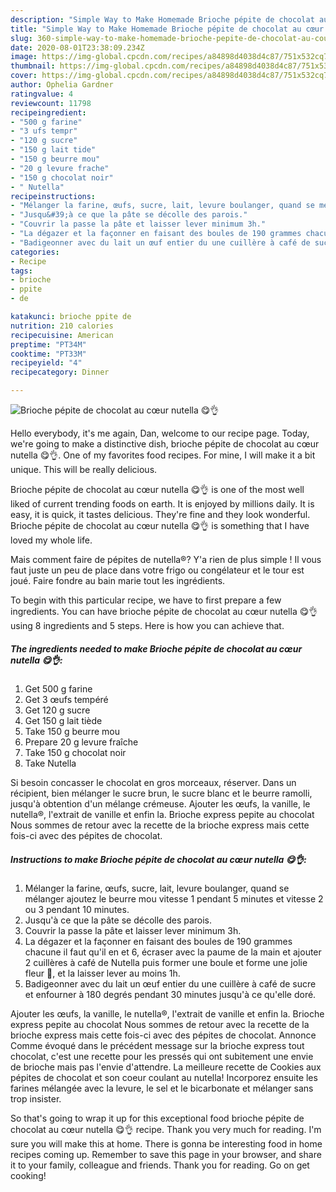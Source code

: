 ```yaml
---
description: "Simple Way to Make Homemade Brioche pépite de chocolat au cœur nutella 😋👌"
title: "Simple Way to Make Homemade Brioche pépite de chocolat au cœur nutella 😋👌"
slug: 360-simple-way-to-make-homemade-brioche-pepite-de-chocolat-au-cour-nutella
date: 2020-08-01T23:38:09.234Z
image: https://img-global.cpcdn.com/recipes/a84898d4038d4c87/751x532cq70/brioche-pepite-de-chocolat-au-coeur-nutella-😋👌-photo-principale-de-la-recette.jpg
thumbnail: https://img-global.cpcdn.com/recipes/a84898d4038d4c87/751x532cq70/brioche-pepite-de-chocolat-au-coeur-nutella-😋👌-photo-principale-de-la-recette.jpg
cover: https://img-global.cpcdn.com/recipes/a84898d4038d4c87/751x532cq70/brioche-pepite-de-chocolat-au-coeur-nutella-😋👌-photo-principale-de-la-recette.jpg
author: Ophelia Gardner
ratingvalue: 4
reviewcount: 11798
recipeingredient:
- "500 g farine"
- "3 ufs tempr"
- "120 g sucre"
- "150 g lait tide"
- "150 g beurre mou"
- "20 g levure frache"
- "150 g chocolat noir"
- " Nutella"
recipeinstructions:
- "Mélanger la farine, œufs, sucre, lait, levure boulanger, quand se mélanger ajoutez le beurre mou vitesse 1 pendant 5 minutes et vitesse 2 ou 3 pendant 10 minutes."
- "Jusqu&#39;à ce que la pâte se décolle des parois."
- "Couvrir la passe la pâte et laisser lever minimum 3h."
- "La dégazer et la façonner en faisant des boules de 190 grammes chacune il faut qu&#39;il en et 6, écraser avec la paume de la main et ajouter 2 cuillères à café de Nutella puis former une boule et forme une jolie fleur 🌸, et la laisser lever au moins 1h."
- "Badigeonner avec du lait un œuf entier du une cuillère à café de sucre et enfourner à 180 degrés pendant 30 minutes jusqu&#39;à ce qu&#39;elle doré."
categories:
- Recipe
tags:
- brioche
- ppite
- de

katakunci: brioche ppite de 
nutrition: 210 calories
recipecuisine: American
preptime: "PT34M"
cooktime: "PT33M"
recipeyield: "4"
recipecategory: Dinner

---
```



![Brioche pépite de chocolat au cœur nutella 😋👌](https://img-global.cpcdn.com/recipes/a84898d4038d4c87/751x532cq70/brioche-pepite-de-chocolat-au-coeur-nutella-😋👌-photo-principale-de-la-recette.jpg)

Hello everybody, it's me again, Dan, welcome to our recipe page. Today, we're going to make a distinctive dish, brioche pépite de chocolat au cœur nutella 😋👌. One of my favorites food recipes. For mine, I will make it a bit unique. This will be really delicious.

Brioche pépite de chocolat au cœur nutella 😋👌 is one of the most well liked of current trending foods on earth. It is enjoyed by millions daily. It is easy, it is quick, it tastes delicious. They're fine and they look wonderful. Brioche pépite de chocolat au cœur nutella 😋👌 is something that I have loved my whole life.

Mais comment faire de pépites de nutella®? Y&#39;a rien de plus simple ! Il vous faut juste un peu de place dans votre frigo ou congélateur et le tour est joué. Faire fondre au bain marie tout les ingrédients.


To begin with this particular recipe, we have to first prepare a few ingredients. You can have brioche pépite de chocolat au cœur nutella 😋👌 using 8 ingredients and 5 steps. Here is how you can achieve that.

<!--inarticleads1-->

##### The ingredients needed to make Brioche pépite de chocolat au cœur nutella 😋👌:

1. Get 500 g farine
1. Get 3 œufs tempéré
1. Get 120 g sucre
1. Get 150 g lait tiède
1. Take 150 g beurre mou
1. Prepare 20 g levure fraîche
1. Take 150 g chocolat noir
1. Take  Nutella


Si besoin concasser le chocolat en gros morceaux, réserver. Dans un récipient, bien mélanger le sucre brun, le sucre blanc et le beurre ramolli, jusqu&#39;à obtention d&#39;un mélange crémeuse. Ajouter les œufs, la vanille, le nutella®, l&#39;extrait de vanille et enfin la. Brioche express pepite au chocolat Nous sommes de retour avec la recette de la brioche express mais cette fois-ci avec des pépites de chocolat. 

<!--inarticleads2-->

##### Instructions to make Brioche pépite de chocolat au cœur nutella 😋👌:

1. Mélanger la farine, œufs, sucre, lait, levure boulanger, quand se mélanger ajoutez le beurre mou vitesse 1 pendant 5 minutes et vitesse 2 ou 3 pendant 10 minutes.
1. Jusqu&#39;à ce que la pâte se décolle des parois.
1. Couvrir la passe la pâte et laisser lever minimum 3h.
1. La dégazer et la façonner en faisant des boules de 190 grammes chacune il faut qu&#39;il en et 6, écraser avec la paume de la main et ajouter 2 cuillères à café de Nutella puis former une boule et forme une jolie fleur 🌸, et la laisser lever au moins 1h.
1. Badigeonner avec du lait un œuf entier du une cuillère à café de sucre et enfourner à 180 degrés pendant 30 minutes jusqu&#39;à ce qu&#39;elle doré.


Ajouter les œufs, la vanille, le nutella®, l&#39;extrait de vanille et enfin la. Brioche express pepite au chocolat Nous sommes de retour avec la recette de la brioche express mais cette fois-ci avec des pépites de chocolat. Annonce Comme évoqué dans le précédent message sur la brioche express tout chocolat, c&#39;est une recette pour les pressés qui ont subitement une envie de brioche mais pas l&#39;envie d&#39;attendre. La meilleure recette de Cookies aux pépites de chocolat et son coeur coulant au nutella! Incorporez ensuite les farines mélangée avec la levure, le sel et le bicarbonate et mélanger sans trop insister. 

So that's going to wrap it up for this exceptional food brioche pépite de chocolat au cœur nutella 😋👌 recipe. Thank you very much for reading. I'm sure you will make this at home. There is gonna be interesting food in home recipes coming up. Remember to save this page in your browser, and share it to your family, colleague and friends. Thank you for reading. Go on get cooking!
